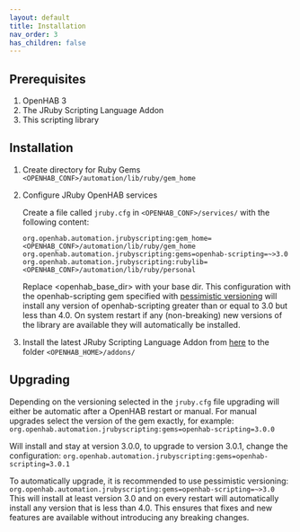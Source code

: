 ```yaml
---
layout: default
title: Installation
nav_order: 3
has_children: false
---
```


## Prerequisites

1. OpenHAB 3
2. The JRuby Scripting Language Addon
3. This scripting library

## Installation

1. Create directory for Ruby Gems `<OPENHAB_CONF>/automation/lib/ruby/gem_home`
2. Configure JRuby OpenHAB services
   
   Create a file called `jruby.cfg` in `<OPENHAB_CONF>/services/` with the following content:

   ```
   org.openhab.automation.jrubyscripting:gem_home=<OPENHAB_CONF>/automation/lib/ruby/gem_home
   org.openhab.automation.jrubyscripting:gems=openhab-scripting=~>3.0
   org.openhab.automation.jrubyscripting:rubylib=<OPENHAB_CONF>/automation/lib/ruby/personal
   ```

   Replace <openhab_base_dir> with your base dir. This configuration with the openhab-scripting gem specified with [pessimistic versioning](https://thoughtbot.com/blog/rubys-pessimistic-operator) will install any version of openhab-scripting greater than or equal to 3.0 but less than 4.0. On system restart if any (non-breaking) new versions of the library are available they will automatically be installed.
3. Install the latest JRuby Scripting Language Addon from [here](https://github.com/boc-tothefuture/openhab2-addons/releases) to the folder `<OPENHAB_HOME>/addons/`

## Upgrading

Depending on the versioning selected in the `jruby.cfg` file upgrading will either be automatic after a OpenHAB restart or manual.  For manual upgrades select the version of the gem exactly, for example:
`org.openhab.automation.jrubyscripting:gems=openhab-scripting=3.0.0`

Will install and stay at version 3.0.0, to upgrade to version 3.0.1, change the configuration:
`org.openhab.automation.jrubyscripting:gems=openhab-scripting=3.0.1`

To automatically upgrade, it is recommended to use pessimistic versioning:
`org.openhab.automation.jrubyscripting:gems=openhab-scripting=~>3.0`
This will install at least version 3.0 and on every restart will automatically install any version that is less than 4.0. This ensures that fixes and new features are available without introducing any breaking changes.
